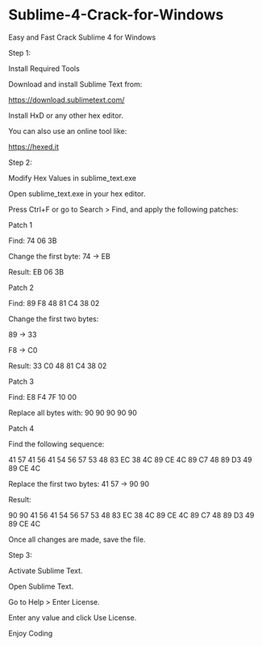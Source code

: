 # Sublime-4-Crack-for-Windows
Easy and Fast Crack Sublime 4 for Windows


Step 1: 

Install Required Tools

Download and install Sublime Text from:

https://download.sublimetext.com/

Install HxD or any other hex editor.

You can also use an online tool like:

https://hexed.it


Step 2: 

Modify Hex Values in sublime_text.exe

Open sublime_text.exe in your hex editor.

Press Ctrl+F or go to Search > Find, and apply the following patches:


Patch 1

Find: 74 06 3B

Change the first byte: 74 → EB

Result: EB 06 3B


Patch 2

Find: 89 F8 48 81 C4 38 02

Change the first two bytes:

89 → 33

F8 → C0

Result: 33 C0 48 81 C4 38 02


Patch 3

Find: E8 F4 7F 10 00

Replace all bytes with: 90 90 90 90 90


Patch 4

Find the following sequence:

41 57 41 56 41 54 56 57 53 48 83 EC 38 4C 89 CE 4C 89 C7 48 89 D3 49 89 CE 4C

Replace the first two bytes: 41 57 → 90 90

Result:

90 90 41 56 41 54 56 57 53 48 83 EC 38 4C 89 CE 4C 89 C7 48 89 D3 49 89 CE 4C

Once all changes are made, save the file.


Step 3: 

Activate Sublime Text.

Open Sublime Text.

Go to Help > Enter License.

Enter any value and click Use License.


Enjoy Coding

